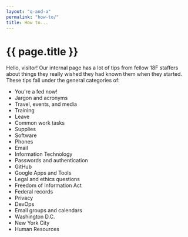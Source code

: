 ```yaml
---
layout: "q-and-a"
permalink: "how-to/"
title: How to...
---
```

# {{ page.title }}

Hello, visitor! Our internal page has a lot of tips from fellow 18F staffers
about things they really wished they had known them when they started. These
tips fall under the general categories of:

* You're a fed now!
* Jargon and acronyms
* Travel, events, and media
* Training
* Leave
* Common work tasks
* Supplies
* Software
* Phones
* Email
* Information Technology
* Passwords and authentication
* GitHub
* Google Apps and Tools
* Legal and ethics questions
* Freedom of Information Act
* Federal records
* Privacy
* DevOps
* Email groups and calendars
* Washington D.C.
* New York City
* Human Resources
